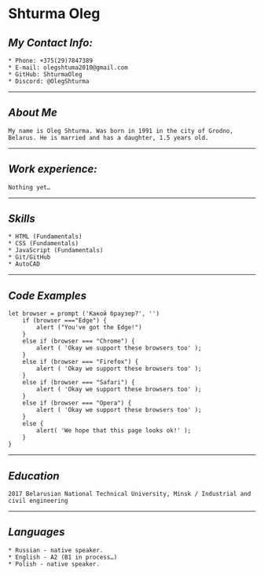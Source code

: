 # **Shturma Oleg**
## ***My Contact Info:***
    * Phone: +375(29)7847389
    * E-mail: olegshtuma2010@gmail.com
    * GitHub: ShturmaOleg
    * Discord: @OlegShturma
-----
## ***About Me***
    My name is Oleg Shturma. Was born in 1991 in the city of Grodno, Belarus. He is married and has a daughter, 1.5 years old. 
-----

## ***Work experience:***
    Nothing yet…
-----

## ***Skills***
    * HTML (Fundamentals)
    * CSS (Fundamentals)
    * JavaScript (Fundamentals)
    * Git/GitHub
    * AutoCAD
-----

## ***Code Examples***
```
let browser = prompt ('Какой браузер?', '')
    if (browser ==="Edge") {
        alert ("You've got the Edge!")
    }
    else if (browser === "Chrome") {
        alert ( 'Okay we support these browsers too' ); 
    }
    else if (browser === "Firefox") {
        alert ( 'Okay we support these browsers too' );
    }
    else if (browser === "Safari") {
        alert ( 'Okay we support these browsers too' );
    }
    else if (browser === "Opera") {
        alert ( 'Okay we support these browsers too' );
    }
    else {
        alert( 'We hope that this page looks ok!' );  
    }
}
```
-----

## ***Education***
    2017 Belarusian National Technical University, Minsk / Industrial and civil engineering
-----
## ***Languages***
    * Russian - native speaker.
    * English - A2 (B1 in process…)
    * Polish - native speaker.

